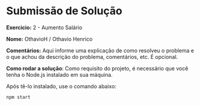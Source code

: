 # Submissão de Solução

**Exercicio:** 2 - Aumento Salário

**Nome:** OthavioH / Othavio Henrico

**Comentários:** Aqui informe uma explicação de como resolveu o problema e o que achou da descrição do problema, comentários, etc. É opcional.

**Como rodar a solução**:
Como requisito do projeto, é necessário que você tenha o Node.js instalado em sua máquina.

Após tê-lo instalado, use o comando abaixo:

```bash
npm start
```
